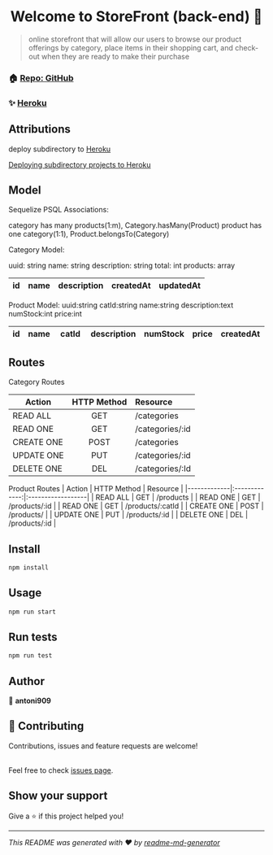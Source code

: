<h1 align="center">Welcome to StoreFront (back-end) 👋</h1>

> online storefront that will allow our users to browse our product offerings by category, place items in their shopping cart, and check-out when they are ready to make their purchase

### 🏠 [Repo: GitHub](https://github.com/antoni909/StoreFront/tree/dev/backend)

### ✨ [Heroku](https://storefront-v1.herokuapp.com/)

## Attributions

deploy subdirectory to [Heroku](https://github.com/timanovsky/subdir-heroku-buildpack)

[Deploying subdirectory projects to Heroku
](https://jtway.co/deploying-subdirectory-projects-to-heroku-f31ed65f3f2)

## Model

Sequelize PSQL Associations:

  category has many products(1:m), Category.hasMany(Product)
  product has one category(1:1),   Product.belongsTo(Category)

Category Model:

  uuid: string
  name: string
  description: string
  total: int
  products: array

  | id | name | description | createdAt | updatedAt |
  |----|------|-------------|-----------|-----------|

Product Model:
  uuid:string
  catId:string
  name:string
  description:text
  numStock:int
  price:int

  | id | name | catId | description | numStock | price | createdAt | updatedAt |
  |----|------|-------|-------------|----------|-------|-----------|-----------|

## Routes

Category Routes

|   Action    |  HTTP Method  |      Resource     |
|-------------|:-------------:|:------------------|
| READ ALL    |      GET      | /categories       |
| READ ONE    |      GET      | /categories/:id   |
| CREATE ONE  |      POST     | /categories       |
| UPDATE ONE  |      PUT      | /categories/:id   |
| DELETE ONE  |      DEL      | /categories/:Id   |

Product Routes
|  Action     |  HTTP Method  |      Resource     |
|-------------|:-------------:|:------------------|
| READ ALL    |      GET      | /products         |
| READ ONE    |      GET      | /products/:id     |
| READ ONE    |      GET      | /products/:catId  |
| CREATE ONE  |      POST     | /products/        |
| UPDATE ONE  |      PUT      | /products/:id     |
| DELETE ONE  |      DEL      | /products/:id     |

## Install

```sh
npm install
```

## Usage

```sh
npm run start
```

## Run tests

```sh
npm run test
```

## Author

👤 **antoni909**

## 🤝 Contributing

Contributions, issues and feature requests are welcome!

<br />Feel free to check [issues page](https://github.com/antoni909/StoreFront/issues).

## Show your support

Give a ⭐️ if this project helped you!

***
_This README was generated with ❤️ by [readme-md-generator](https://github.com/kefranabg/readme-md-generator)_
